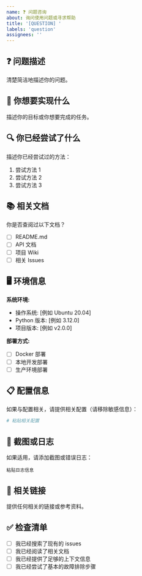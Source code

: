 ```yaml
---
name: ❓ 问题咨询
about: 询问使用问题或寻求帮助
title: '[QUESTION] '
labels: 'question'
assignees: ''
---
```


## ❓ 问题描述
清楚简洁地描述你的问题。

## 🎯 你想要实现什么
描述你的目标或你想要完成的任务。

## 🔍 你已经尝试了什么
描述你已经尝试过的方法：

1. 尝试方法 1
2. 尝试方法 2
3. 尝试方法 3

## 📚 相关文档
你是否查阅过以下文档？
- [ ] README.md
- [ ] API 文档
- [ ] 项目 Wiki
- [ ] 相关 Issues

## 🖥️ 环境信息
**系统环境:**
- 操作系统: [例如 Ubuntu 20.04]
- Python 版本: [例如 3.12.0]
- 项目版本: [例如 v2.0.0]

**部署方式:**
- [ ] Docker 部署
- [ ] 本地开发部署
- [ ] 生产环境部署

## 📋 配置信息
如果与配置相关，请提供相关配置（请移除敏感信息）：

```yaml
# 粘贴相关配置
```

## 📸 截图或日志
如果适用，请添加截图或错误日志：

```
粘贴日志信息
```

## 🔗 相关链接
提供任何相关的链接或参考资料。

## ✅ 检查清单
- [ ] 我已经搜索了现有的 issues
- [ ] 我已经阅读了相关文档
- [ ] 我已经提供了足够的上下文信息
- [ ] 我已经尝试了基本的故障排除步骤